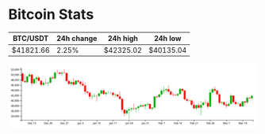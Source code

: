 # Bitcoin Stats

BTC/USDT|24h change|24h high|24h low|
|---|---|---|---|
|$41821.66|2.25%|$42325.02|$40135.04|

<img src="./chart.svg">
